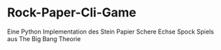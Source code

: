 # Rock-Paper-Cli-Game
Eine Python Implementation des Stein Papier Schere Echse Spock Spiels aus The Big Bang Theorie
